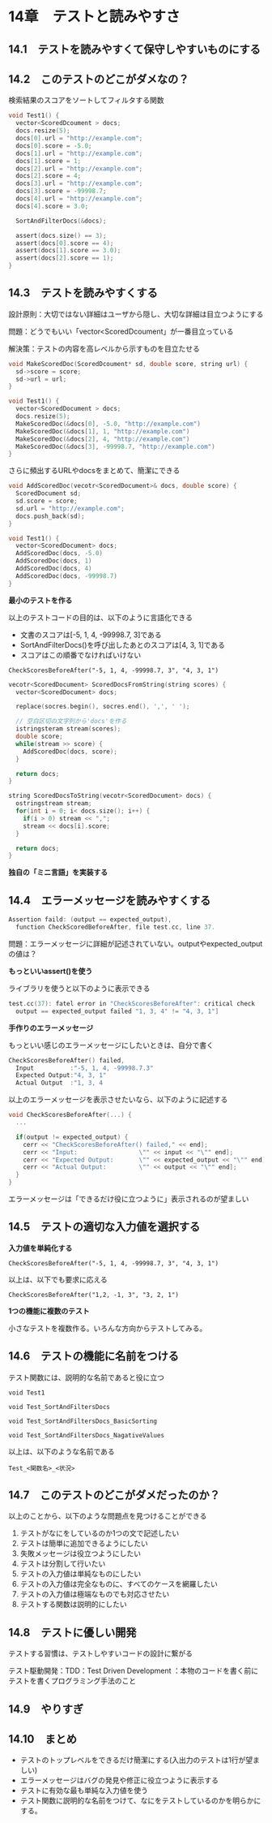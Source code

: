# 14章　テストと読みやすさ

## 14.1　テストを読みやすくて保守しやすいものにする

## 14.2　このテストのどこがダメなの？

検索結果のスコアをソートしてフィルタする関数

```c
void Test1() {
  vector<ScoredDcoument > docs;
  docs.resize(5);
  docs[0].url = "http://example.com";
  docs[0].score = -5.0;
  docs[1].url = "http://example.com";
  docs[1].score = 1;
  docs[2].url = "http://example.com";
  docs[2].score = 4;
  docs[3].url = "http://example.com";
  docs[3].score = -99998.7;
  docs[4].url = "http://example.com";
  docs[4].score = 3.0;

  SortAndFilterDocs(&docs);

  assert(docs.size() == 3);
  assert(docs[0].score == 4);
  assert(docs[1].score == 3.0);
  assert(docs[2].score == 1);
}
```

## 14.3　テストを読みやすくする

設計原則：大切ではない詳細はユーザから隠し、大切な詳細は目立つようにする

問題：どうでもいい「vector<ScoredDcoument」が一番目立っている

解決策：テストの内容を高レベルから示すものを目立たせる

```c
void MakeScoredDoc(ScoredDcoument* sd, double score, string url) {
  sd->score = score;
  sd->url = url;
}

void Test1() {
  vector<ScoredDocument > docs;
  docs.resize(5);
  MakeScoredDoc(&docs[0], -5.0, "http://example.com")
  MakeScoredDoc(&docs[1], 1, "http://example.com")
  MakeScoredDoc(&docs[2], 4, "http://example.com")
  MakeScoredDoc(&docs[3], -99998.7, "http://example.com")
}
```

さらに頻出するURLやdocsをまとめて、簡潔にできる

```c
void AddScoredDoc(vecotr<ScoredDocument>& docs, double score) {
  ScoredDocument sd;
  sd.score = score;
  sd.url = "http://example.com";
  docs.push_back(sd);
}

void Test1() {
  vector<ScoredDocument> docs;
  AddScoredDoc(docs, -5.0)
  AddScoredDoc(docs, 1)
  AddScoredDoc(docs, 4)
  AddScoredDoc(docs, -99998.7)
}
```

**最小のテストを作る**

以上のテストコードの目的は、以下のように言語化できる

- 文書のスコアは[-5, 1, 4, -99998.7, 3]である
- SortAndFilterDocs()を呼び出したあとのスコアは[4, 3, 1]である
- スコアはこの順番でなければいけない

``CheckScoresBeforeAfter("-5, 1, 4, -99998.7, 3", "4, 3, 1")``

```c
vecotr<ScoredDocument> ScoredDocsFromString(string scores) {
  vector<ScoredDocument> docs;

  replace(socres.begin(), socres.end(), ',', ' ');

  // 空白区切の文字列から'docs'を作る
  istringsteram stream(scores);
  double score;
  while(stream >> score) {
    AddScoredDoc(docs, score);
  }

  return docs;
}

string ScoredDocsToString(vecotr<ScoredDocument> docs) {
  ostringstream stream;
  for(int i = 0; i< docs.size(); i++) {
    if(i > 0) stream << ",";
    stream << docs[i].score;
  }

  return docs;
}
```

**独自の「ミニ言語」を実装する**

## 14.4　エラーメッセージを読みやすくする

```c
Assertion faild: (output == expected_output),
  function CheckScoredBeforeAfter, file test.cc, line 37.
```

問題：エラーメッセージに詳細が記述されていない。outputやexpected_outputの値は？

**もっといいassert()を使う**

ライブラリを使うと以下のように表示できる

```c
test.cc(37): fatel error in "CheckScoresBeforeAfter": critical check
  output == expected_output failed "1, 3, 4" != "4, 3, 1"]
```

**手作りのエラーメッセージ**

もっといい感じのエラーメッセージにしたいときは、自分で書く

```c
CheckScoresBeforeAfter() failed,
  Input          :"-5, 1, 4, -99998.7.3"
  Expected Output:"4, 3, 1"
  Actual Output  :"1, 3, 4
```

以上のエラーメッセージを表示させたいなら、以下のように記述する

```c
void CheckScoresBeforeAfter(...) {
  ...

  if(output != expected_output) {
    cerr << "CheckScoresBeforeAfter() failed," << end];
    cerr << "Input:                 \"" << input << "\"" end];
    cerr << "Expected Output:       \"" << expected_output << "\"" end];
    cerr << "Actual Output:         \"" << output << "\"" end];
  }
}
```

エラーメッセージは「できるだけ役に立つように」表示されるのが望ましい

## 14.5　テストの適切な入力値を選択する

**入力値を単純化する**

``CheckScoresBeforeAfter("-5, 1, 4, -99998.7, 3", "4, 3, 1")``

以上は、以下でも要求に応える

``CheckScoresBeforeAfter("1,2, -1, 3", "3, 2, 1")``

**1つの機能に複数のテスト**

小さなテストを複数作る。いろんな方向からテストしてみる。

## 14.6　テストの機能に名前をつける

テスト関数には、説明的な名前であると役に立つ

``void Test1``

``void Test_SortAndFiltersDocs``

``void Test_SortAndFiltersDocs_BasicSorting``

``void Test_SortAndFiltersDocs_NagativeValues``

以上は、以下のような名前である

``Test_<関数名>_<状況>``

## 14.7　このテストのどこがダメだったのか？

以上のことから、以下のような問題点を見つけることができる

1. テストがなにをしているのか1つの文で記述したい
2. テストは簡単に追加できるようにしたい
3. 失敗メッセージは役立つようにしたい
4. テストは分割して行いたい
5. テストの入力値は単純なものにしたい
6. テストの入力値は完全なものに、すべてのケースを網羅したい
7. テストの入力値は極端なものでも対応させたい
8. テストする関数は説明的にしたい

## 14.8　テストに優しい開発

テストする習慣は、テストしやすいコードの設計に繋がる

テスト駆動開発：TDD：Test Driven Development ：本物のコードを書く前にテストを書くプログラミング手法のこと

## 14.9　やりすぎ

## 14.10　まとめ

- テストのトップレベルをできるだけ簡潔にする(入出力のテストは1行が望ましい)
- エラーメッセージはバグの発見や修正に役立つように表示する
- テストに有効な最も単純な入力値を使う
- テスト関数に説明的な名前をつけて、なにをテストしているのかを明らかにする。
